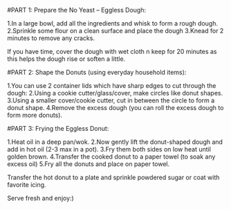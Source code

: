#PART 1:
Prepare the No Yeast – Eggless Dough:

1.In a large bowl, add all the ingredients and whisk to form a rough dough.
2.Sprinkle some flour on a clean surface and place the dough
3.Knead for 2 minutes to remove any cracks.


If you have time, cover the dough with wet cloth n keep for 20 minutes as this helps the dough rise or soften a little.

#PART 2:
Shape the Donuts (using everyday household items):

1.You can use 2 container lids which have sharp edges to cut through the dough:
2.Using a cookie cutter/glass/cover, make circles like donut shapes.
3.Using a smaller cover/cookie cutter, cut in between the circle to form a donut shape.
4.Remove the excess dough (you can roll the excess dough to form more donuts).

#PART 3:
Frying the Eggless Donut:

1.Heat oil in a deep pan/wok.
2.Now gently lift the donut-shaped dough and add in hot oil (2-3 max in a pot).
3.Fry them both sides on low heat until golden brown.
4.Transfer the cooked donut to a paper towel (to soak any excess oil)
5.Fry all the donuts and place on paper towel.

Transfer the hot donut to a plate and sprinkle powdered sugar or coat with favorite icing.

Serve fresh and enjoy:)